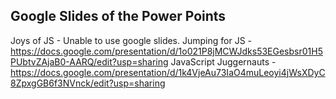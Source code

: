 ## Google Slides of the Power Points

Joys of JS - Unable to use google slides.
Jumping for JS - https://docs.google.com/presentation/d/1o021P8jMCWJdks53EGesbsr01H5PUbtvZAjaB0-AARQ/edit?usp=sharing
JavaScript Juggernauts - https://docs.google.com/presentation/d/1k4VjeAu73IaO4muLeoyi4jWsXDyC8ZpxgGB6f3NVnck/edit?usp=sharing